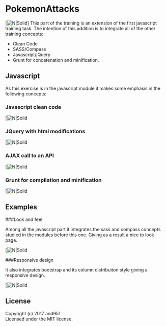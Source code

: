 # PokemonAttacks

[![N|Solid]("https://raw.githubusercontent.com/and951/Akurey-Trainings/master/Javascript/PokemonAttacks/img/readmeImages/AkureyPokemon.png")]
This part of the training is an extension of the first javascript training task. The intention of this addition is to integrate all of the other training concepts:

- Clean Code
- SASS/Compass
- Javascript/jQuery
- Grunt for concatenation and minification.


## Javascript

As this exercise is in the javascript module it makes some emphasis in the following concepts:

### Javascript clean code

[![N|Solid]("https://raw.githubusercontent.com/and951/Akurey-Trainings/master/Javascript/PokemonAttacks/img/readmeImages/cleanCodePractice.png")

### JQuery with html modifications  

[![N|Solid]("https://raw.githubusercontent.com/and951/Akurey-Trainings/master/Javascript/PokemonAttacks/img/readmeImages/jqueryWithModifications.png")

### AJAX call to an API  

[![N|Solid]("https://raw.githubusercontent.com/and951/Akurey-Trainings/master/Javascript/PokemonAttacks/img/readmeImages/ajaxCall.png")

### Grunt for compilation and minification

[![N|Solid]("https://raw.githubusercontent.com/and951/Akurey-Trainings/master/Javascript/PokemonAttacks/img/readmeImages/grunt.png")


## Examples

###Look and feel

Among all the javascript part it integrates the sass and compass concepts studied in the modules before this one.  Giving as a result a nice to look page.

[![N|Solid]("https://raw.githubusercontent.com/and951/Akurey-Trainings/master/Javascript/PokemonAttacks/img/readmeImages/pageScreen.png")

###Responsive design

It also integrates bootstrap and its column distribuiton style giving a responsive design.

[![N|Solid]("https://raw.githubusercontent.com/and951/Akurey-Trainings/master/Javascript/PokemonAttacks/img/readmeImages/responsiveDesign.png")


## License
Copyright (c) 2017 and951  
Licensed under the MIT license.
